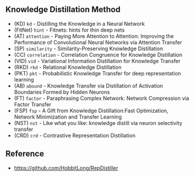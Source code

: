 ## Knowledge Distillation Method

- (KD) `kd` - Distilling the Knowledge in a Neural Network
- (FitNet) `hint` - Fitnets: hints for thin deep nets
- (AT) `attention` - Paying More Attention to Attention: Improving the Performance of Convolutional Neural Networks via Attention Transfer
- (SP) `similarity` - Similarity-Preserving Knowledge Distillation
- (CC) `correlation` - Correlation Congruence for Knowledge Distillation
- (VID) `vid` - Variational Information Distillation for Knowledge Transfer
- (RKD) `rkd` - Relational Knowledge Distillation
- (PKT) `pkt` - Probabilistic Knowledge Transfer for deep representation learning
- (AB) `abound` - Knowledge Transfer via Distillation of Activation Boundaries Formed by Hidden Neurons
- (FT) `factor` - Paraphrasing Complex Network: Network Compression via Factor Transfer
- (FSP) `fsp` - A Gift from Knowledge Distillation:Fast Optimization, Network Minimization and Transfer Learning
- (NST) `nst` - Like what you like: knowledge distill via neuron selectivity transfer
- (CRD) `crd` - Contrastive Representation Distillation

## Reference

- https://github.com/HobbitLong/RepDistiller
